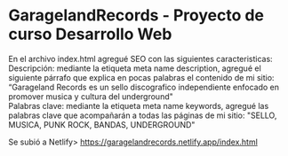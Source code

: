 # GaragelandRecords - Proyecto de curso Desarrollo Web

En el archivo index.html agregué SEO con las siguientes caracteristicas: <br>
	Descripción: mediante la etiqueta meta name description, agregué el siguiente párrafo que explica en pocas palabras el contenido de mi sitio: “Garageland Records es un sello discografico independiente enfocado en promover musica y cultura del underground"<br>
	Palabras clave: mediante la etiqueta meta name keywords, agregué las palabras clave que acompañarán a todas las páginas de mi sitio: "SELLO, MUSICA, PUNK ROCK, BANDAS, UNDERGROUND"

Se subió a Netlify> https://garagelandrecords.netlify.app/index.html